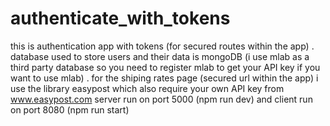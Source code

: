 # authenticate_with_tokens
this is authentication app with tokens (for secured routes within the app) .  database used to store users and their data is mongoDB (i use mlab as a third party database so you need to register mlab to get your API key if you want to use mlab) . for the shiping rates page (secured url within the app) i use the library easypost which also require your own API key from www.easypost.com      server run on port 5000 (npm run dev) and client run on port 8080 (npm run start)
